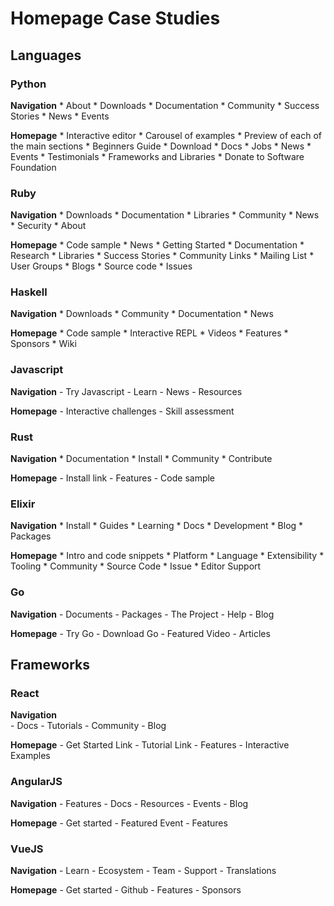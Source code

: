 # Homepage Case Studies

## Languages

### Python

__Navigation__
	* About
	* Downloads
	* Documentation
	* Community
	* Success Stories
	* News
	* Events

__Homepage__
	* Interactive editor
		* Carousel of examples
	* Preview of each of the main sections
		* Beginners Guide
		* Download
		* Docs
		* Jobs
		* News
		* Events
		* Testimonials
		* Frameworks and Libraries
		* Donate to Software Foundation

### Ruby

__Navigation__
	* Downloads
	* Documentation
	* Libraries
	* Community
	* News
	* Security
	* About

__Homepage__
	* Code sample
	* News
	* Getting Started
	* Documentation
	* Research
	* Libraries
	* Success Stories
	* Community Links
		* Mailing List
		* User Groups
		* Blogs
		* Source code
		* Issues

### Haskell

__Navigation__
	* Downloads
	* Community
	* Documentation
	* News

__Homepage__
	* Code sample
	* Interactive REPL
	* Videos
	* Features
	* Sponsors
	* Wiki

### Javascript

__Navigation__
	- Try Javascript
	- Learn
	- News
	- Resources

__Homepage__
	- Interactive challenges
	- Skill assessment

### Rust

__Navigation__
	* Documentation
	* Install
	* Community
	* Contribute

__Homepage__
	- Install link
	- Features
	- Code sample

### Elixir

__Navigation__
	* Install
	* Guides
	* Learning
	* Docs
	* Development
	* Blog
	* Packages

__Homepage__
	* Intro and code snippets
	* Platform
	* Language
	* Extensibility
	* Tooling
	* Community
	* Source Code
	* Issue
	* Editor Support

### Go

__Navigation__
	- Documents
	- Packages
	- The Project
	- Help
	- Blog

__Homepage__
	- Try Go
	- Download Go
	- Featured Video
	- Articles


## Frameworks

### React

__Navigation__	
	- Docs
	- Tutorials
	- Community
	- Blog

__Homepage__
	- Get Started Link
	- Tutorial Link
	- Features
	- Interactive Examples

### AngularJS

__Navigation__
	- Features
	- Docs
	- Resources
	- Events
	- Blog

__Homepage__
	- Get started
	- Featured Event
	- Features

### VueJS

__Navigation__
	- Learn
	- Ecosystem
	- Team
	- Support
	- Translations

__Homepage__
	- Get started
	- Github
	- Features
	- Sponsors